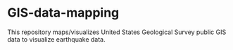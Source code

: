 # GIS-data-mapping
This repository maps/visualizes United States Geological Survey public GIS data to visualize earthquake data. 
